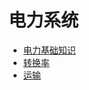 # 电力系统

- [电力基础知识](electricity/1-fundamentals.md)
- [转换率](electricity/2-conversion-rates.md)
- [运输](electricity/3-transportation.md)